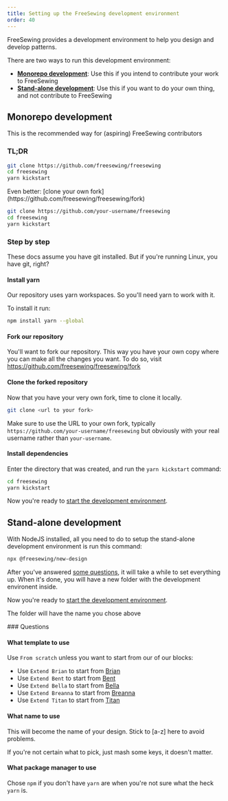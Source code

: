 ```yaml
---
title: Setting up the FreeSewing development environment
order: 40
---
```


FreeSewing provides a development environment to help you design and develop patterns.

There are two ways to run this development environment:

- [**Monorepo development**](#monorepo-development): Use this if you intend to contribute your work to FreeSewing
- [**Stand-alone development**](#stand-alone-development): Use this if you want to do your own thing, and not contribute to FreeSewing

## Monorepo development

<Note compact>This is the recommended way for (aspiring) FreeSewing contributors</Note>

### TL;DR

```bash
git clone https://github.com/freesewing/freesewing
cd freesewing
yarn kickstart
```

<Tip>
Even better: [clone your own fork](https://github.com/freesewing/freesewing/fork)

```bash
git clone https://github.com/your-username/freesewing
cd freesewing
yarn kickstart
```

</Tip>

### Step by step

<Comment by="joost">
These docs assume you have git installed. 
But if you're running Linux, you have git, right?
</Comment>

#### Install yarn

Our repository uses yarn workspaces. So you'll need yarn to work with it.

To install it run:

```bash
npm install yarn --global
```

#### Fork our repository

You'll want to fork our repository. This way you have your own copy where you can make
all the changes you want. To do so, visit https://github.com/freesewing/freesewing/fork

#### Clone the forked repository

Now that you have your very own fork, time to clone it locally.

```bash
git clone <url to your fork>
```

Make sure to use the URL to your own fork, typically `https://github.com/your-username/freesewing` but
obviously with your real username rather than `your-username`.

#### Install dependencies

Enter the directory that was created, and run the `yarn kickstart` command:

```bash
cd freesewing
yarn kickstart
```

Now you're ready to [start the development environment](/tutorials/getting-started-linux/dev-start).

## Stand-alone development

With NodeJS installed, all you need to do to setup the stand-alone development environment is run this command:

```bash
npx @freesewing/new-design
```

After you've answered [some questions](#questions), it will take a while to set everything up.
When it's done, you will have a new folder with the development environent inside.

Now you're ready to [start the development environment](/tutorials/getting-started-linux/dev-start).

<Tip compact>The folder will have the name you chose above</Tip>

<Note>
### Questions

#### What template to use

Use `From scratch` unless you want to start from our of our blocks:

- Use `Extend Brian` to start from [Brian](https://freesewing.org/designs/brian)
- Use `Extend Bent` to start from [Bent](https://freesewing.org/designs/bent)
- Use `Extend Bella` to start from [Bella](https://freesewing.org/designs/bella)
- Use `Extend Breanna` to start from [Breanna](https://freesewing.org/designs/breanna)
- Use `Extend Titan` to start from [Titan](https://freesewing.org/designs/titan)

#### What name to use

This will become the name of your design. Stick to \[a-z] here to avoid problems.

If you're not certain what to pick, just mash some keys, it doesn't matter.

#### What package manager to use

Chose `npm` if you don't have `yarn` are when you're not sure what the heck `yarn` is.

</Note>
